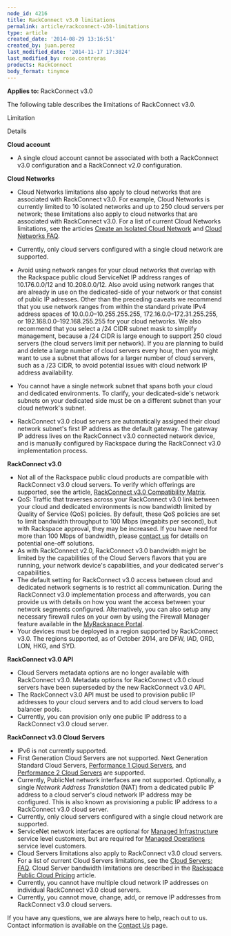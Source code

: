 ```yaml
---
node_id: 4216
title: RackConnect v3.0 limitations
permalink: article/rackconnect-v30-limitations
type: article
created_date: '2014-08-29 13:16:51'
created_by: juan.perez
last_modified_date: '2014-11-17 17:3824'
last_modified_by: rose.contreras
products: RackConnect
body_format: tinymce
---
```


**Applies to:** RackConnect v3.0

The following table describes the limitations of RackConnect v3.0. 

 

Limitation

Details

**Cloud account**

-   A single cloud account cannot be associated with both a RackConnect
    v3.0 configuration and a RackConnect v2.0 configuration.

****Cloud Networks****

-   Cloud Networks limitations also apply to cloud networks that are
    associated with RackConnect v3.0. For example, Cloud Networks is
    currently limited to 10 isolated networks and up to 250 cloud
    servers per network; these limitations also apply to cloud networks
    that are associated with RackConnect v3.0. For a list of current
    Cloud Networks limitations, see the articles [Create an Isolated
    Cloud
    Network](http://www.rackspace.com/knowledge_center/article/create-an-isolated-cloud-network) and
    [Cloud Networks
    FAQ](http://www.rackspace.com/knowledge_center/article/cloud-networks-faq).

-   Currently, only cloud servers configured with a single cloud network
    are supported.

-   Avoid using network ranges for your cloud networks that overlap with
    the Rackspace public cloud ServiceNet IP address ranges of
    10.176.0.0/12 and 10.208.0.0/12. Also avoid using network ranges
    that are already in use on the dedicated-side of your network or
    that consist of public IP adresses. Other than the preceding caveats
    we recommend that you use network ranges from within the standard
    private IPv4 address spaces of 10.0.0.0&ndash;10.255.255.255,
    172.16.0.0&ndash;172.31.255.255, or 192.168.0.0&ndash;192.168.255.255 for your
    cloud networks. We also recommend that you select a /24 CIDR subnet
    mask to simplify management, because a /24 CIDR is large enough to
    support 250 cloud servers (the cloud servers limit per network). If
    you are planning to build and delete a large number of cloud servers
    every hour, then you might want to use a subnet that allows for a
    larger number of cloud servers, such as a /23 CIDR, to avoid
    potential issues with cloud network IP address availability.

-   You cannot have a single network subnet that spans both your cloud
    and dedicated environments. To clarify, your dedicated-side's
    network subnets on your dedicated side must be on a different subnet
    than your cloud network's subnet.

-   RackConnect v3.0 cloud servers are automatically assigned their
    cloud network subnet's first IP address as the default gateway. The
    gateway IP address lives on the RackConnect v3.0 connected network
    device, and is manually configured by Rackspace during the
    RackConnect v3.0 implementation process.

**RackConnect v3.0**

-   Not all of the Rackspace public cloud products are compatible with
    RackConnect v3.0 cloud servers. To verify which offerings are
    supported, see the article, [RackConnect v3.0 Compatibility
    Matrix](http://www.rackspace.com/knowledge_center/article/rackconnect-v30-compatibility-matrix).
-   QoS: Traffic that traverses across your RackConnect v3.0 link
    between your cloud and dedicated environments is now bandwidth
    limited by Quality of Service (QoS) policies. By default, these QoS
    policies are set to limit bandwidth throughput to 100 Mbps (megabits
    per second), but with Rackspace approval, they may be increased. If
    you have need for more than 100 Mbps of bandwidth, please [contact
    us](http://www.rackspace.com/knowledge_center/support) for details
    on potential one-off solutions.
-   As with RackConnect v2.0, RackConnect v3.0 bandwidth might be
    limited by the capabilities of the Cloud Servers flavors that you
    are running, your network device's capabilities, and your dedicated
    server's capabilities.
-   The default setting for RackConnect v3.0 access between cloud and
    dedicated network segments is to restrict all communication. During
    the RackConnect v3.0 implementation process and afterwards, you can
    provide us with details on how you want the access between your
    network segments configured. Alternatively, you can also setup any
    necessary firewall rules on your own by using the Firewall Manager
    feature available in the [MyRackspace
    Portal](https://my.rackspace.com/).
-   Your devices must be deployed in a region supported by RackConnect
    v3.0. The regions supported, as of October 2014, are DFW, IAD, ORD,
    LON, HKG, and SYD.

**RackConnect v3.0 API**

-   Cloud Servers metadata options are no longer available with
    RackConnect v3.0. Metadata options for RackConnect v3.0 cloud
    servers have been superseded by the new RackConnect v3.0 API.
-   The RackConnect v3.0 API must be used to provision public IP
    addresses to your cloud servers and to add cloud servers to load
    balancer pools.
-   Currently, you can provision only one public IP address to a
    RackConnect v3.0 cloud server.

**RackConnect v3.0 Cloud Servers**

-   IPv6 is not currently supported.
-   First Generation Cloud Servers are not supported. Next Generation
    Standard Cloud Servers, [Performance 1 Cloud
    Servers](http://www.rackspace.com/knowledge_center/article/what-is-new-with-performance-cloud-servers),
    and [Performance 2 Cloud
    Servers](http://www.rackspace.com/knowledge_center/article/what-is-new-with-performance-cloud-servers)
    are supported.
-   Currently, PublicNet network interfaces are not supported.
    Optionally, a single *Network Address Translation* (NAT) from a
    dedicated public IP address to a cloud server's cloud network IP
    address may be configured. This is also known as provisioning a
    public IP address to a RackConnect v3.0 cloud server.
-   Currently, only cloud servers configured with a single cloud network
    are supported.
-   ServiceNet network interfaces are optional for [Managed
    Infrastructure](http://www.rackspace.com/managed-cloud/) service
    level customers, but are required for [Managed
    Operations](http://www.rackspace.com/managed-cloud/) service level
    customers.
-   Cloud Servers limitations also apply to RackConnect v3.0 cloud
    servers. For a list of current Cloud Servers limitations, see
    the [Cloud Servers:
    FAQ](http://www.rackspace.com/knowledge_center/product-faq/cloud-servers).
    Cloud Server bandwidth limitations are described in the [Rackspace
    Public Cloud
    Pricing](http://www.rackspace.com/cloud/public-pricing/#cloud-servers) article.
-   Currently, you cannot have multiple cloud network IP addresses on
    individual RackConnect v3.0 cloud servers.
-   Currently, you cannot move, change, add, or remove IP addresses from
    RackConnect v3.0 cloud servers.

If you have any questions, we are always here to help, reach out to
us.  Contact information is available on the [Contact
Us](http://www.rackspace.com/knowledge_center/support) page.

 

